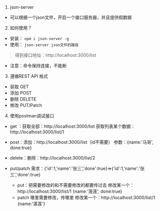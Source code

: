 1. json-server
- 可以根据一个json文件，开启一个接口服务器，并且提供假数据

2. 如何使用？
- 安装： `npm i json-server -g`
- 使用： `json-server json文件的路径`
> 得到接口地址：http://localhost:3000/list
- 注意：命令保持连接，不能断

3. 遵循REST API 格式
- 获取 GET
- 添加 POST
- 删除 DELETE
- 修改 PUT/Patch
        
4. 使用postman调试接口
- get ：获取全部：http://localhost:3000/list
        获取列表某个数据：http://localhost:3000/list/1

- post：添加：http://localhost:3000/list（id不需要）
        参数：{name:'马哥', done:true}

- delete：删除：http://localhost:3000/list/2

- put/patch
  需求：{'id':1,'name':'张三','done':true}=>{'id':1,'name':'张三','done':true}
  - put：把需要修改的和不需要修改的都要传过去
      修改某一个：http://localhost:3000/list/1
      {name:'莲莲', done:true}
  - patch 哪里需要修改，传哪里
      修改某一个：http://localhost:3000/list/1
      {name:'莲莲'}

